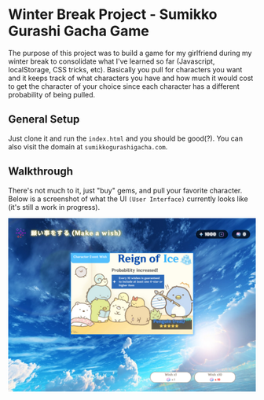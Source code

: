 # Winter Break Project - Sumikko Gurashi Gacha Game

The purpose of this project was to build a game for my girlfriend during my winter break to consolidate what I've learned so far (Javascript, localStorage, CSS tricks, etc). Basically you pull for characters you want and it keeps track of what characters you have and how much it would cost to get the character of your choice since each character has a different probability of being pulled.

## General Setup

Just clone it and run the `index.html` and you should be good(?). You can also visit the domain at `sumikkogurashigacha.com`.

## Walkthrough

There's not much to it, just "buy" gems, and pull your favorite character. Below is a screenshot of what the UI `(User Interface)` currently looks like (it's still a work in progress).

![screenshot](/images/gacha-simulator.png "Screenshot")
